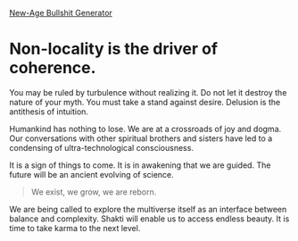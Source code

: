[New-Age Bullshit Generator](http://sebpearce.com/bullshit/)

# Non-locality is the driver of coherence.

You may be ruled by turbulence without realizing it. Do not let it destroy the nature of your myth. You must take a stand against desire. Delusion is the antithesis of intuition.

Humankind has nothing to lose. We are at a crossroads of joy and dogma. Our conversations with other spiritual brothers and sisters have led to a condensing of ultra-technological consciousness.

It is a sign of things to come. It is in awakening that we are guided. The future will be an ancient evolving of science.

> We exist, we grow, we are reborn.

We are being called to explore the multiverse itself as an interface between balance and complexity. Shakti will enable us to access endless beauty. It is time to take karma to the next level.
